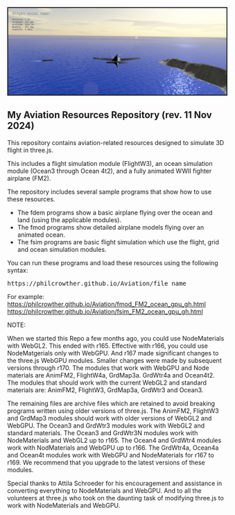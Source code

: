 <img border="2" src="textures/images/fsim_240824.jpg" style="float: center">

<h2>My Aviation Resources Repository (rev. 11 Nov 2024)</h2>
<p>
This repository contains aviation-related resources designed to simulate 3D flight in three.js.
</p><p>
This includes a flight simulation module (FlightW3), an ocean simulation module (Ocean3 through Ocean 4t2), and a fully animated WWII fighter airplane (FM2).
</p><p>
The repository includes several sample programs that show how to use these resources.
</p><ul>
	<li>The fdem programs show a basic airplane flying over the ocean and land (using the applicable modules).</li>
	<li>The fmod programs show detailed airplane models flying over an animated ocean.</li>
	<li>The fsim programs are basic flight simulation which use the flight, grid and ocean simulation modules.</li>
</ul><p>
You can run these programs and load these resources using the following syntax:
<pre>https://philcrowther.github.io/Aviation/file_name</pre>

For example:
https://philcrowther.github.io/Aviation/fmod_FM2_ocean_gpu_gh.html<br>
https://philcrowther.github.io/Aviation/fsim_FM2_ocean_gpu_gh.html

NOTE:
<p>
When we started this Repo a few months ago, you could use NodeMaterials with WebGL2. This ended with r165. Effective with r166, you could use NodeMatgerials only with WebGPU. And r167 made significant changes to the three.js WebGPU modules. Smaller changes were made by subsequent versions through r170. The modules that work with WebGPU and Node materials are AnimFM2, FlightW4a, GrdMap3a. GrdWtr4a and Ocean4t2. The modules that should work with the current WebGL2 and standard materials are: AnimFM2, FlightW3, GrdMap3a, GrdWtr3 and Ocean3. 
</p><p>
The remaining files are archive files which are retained to avoid breaking programs written using older versions of three.js. The AnimFM2, FlightW3 and GrdMap3 modules should work with older versions of WebGL2 and WebGPU. The Ocean3 and GrdWtr3 modules work with WebGL2 and standard materials. The Ocean3 and GrdWtr3N modules work with NodeMaterials and WebGL2 up to r165. The Ocean4 and GrdWtr4 modules work with NodMaterials and WebGPU up to r166. The GrdWtr4a, Ocean4a and Ocean4t modules work with WebGPU and NodeMaterials for r167 to r169. We recommend that you upgrade to the latest versions of these modules.
</p><p>
Special thanks to Attila Schroeder for his encouragement and assistance in converting everything to NodeMaterials and WebGPU. And to all the volunteers at three.js who took on the daunting task of modifying three.js to work with NodeMaterials and WebGPU.
</p>

